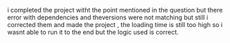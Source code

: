i completed the project witht the point mentioned in the question but there error with dependencies and theversions were not matching but still i corrected them and made the project , the loading time is still too high so i wasnt able to run it to the end but the logic used is correct.
